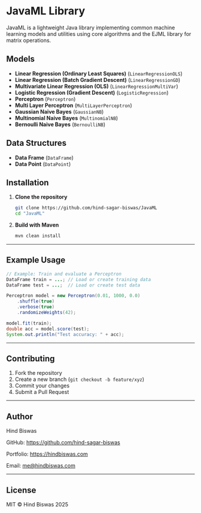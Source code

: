# JavaML Library

JavaML is a lightweight Java library implementing common machine learning models and utilities using core algorithms and the EJML library for matrix operations.

## Models

* **Linear Regression (Ordinary Least Squares)** (`LinearRegressionOLS`)
* **Linear Regression (Batch Gradient Descent)** (`LinearRegressionGD`)
* **Multivariate Linear Regression (OLS)** (`LinearRegressionMultiVar`)
* **Logistic Regression (Gradient Descent)** (`LogisticRegression`)
* **Perceptron** (`Perceptron`)
* **Multi Layer Perceptron** (`MultiLayerPerceptron`)
* **Gaussian Naive Bayes** (`GaussianNB`)
* **Multinomial Naive Bayes** (`MultinomialNB`)
* **Bernoulli Naive Bayes** (`BernoulliNB`)

## Data Structures

* **Data Frame** (`DataFrame`)
* **Data Point** (`DataPoint`)

## Installation

1. **Clone the repository**

   ```bash
   git clone https://github.com/hind-sagar-biswas/JavaML
   cd "JavaML"
   ```

2. **Build with Maven**

   ```bash
   mvn clean install
   ```

---

## Example Usage

```java
// Example: Train and evaluate a Perceptron
DataFrame train = ...; // Load or create training data
DataFrame test = ...;  // Load or create test data

Perceptron model = new Perceptron(0.01, 1000, 0.0)
    .shuffle(true)
    .verbose(true)
    .randomizeWeights(42);

model.fit(train);
double acc = model.score(test);
System.out.println("Test accuracy: " + acc);
```

---

## Contributing

1. Fork the repository
2. Create a new branch (`git checkout -b feature/xyz`)
3. Commit your changes
4. Submit a Pull Request

---

## Author

Hind Biswas  

GitHub: https://github.com/hind-sagar-biswas  

Portfolio: https://hindbiswas.com  

Email: me@hindbiswas.com

---

## License

MIT © Hind Biswas 2025

